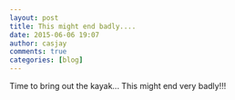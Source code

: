 ```yaml
---
layout: post
title: This might end badly....
date: 2015-06-06 19:07
author: casjay
comments: true
categories: [blog]
---
```


Time to bring out the kayak... This might end very badly!!!  

